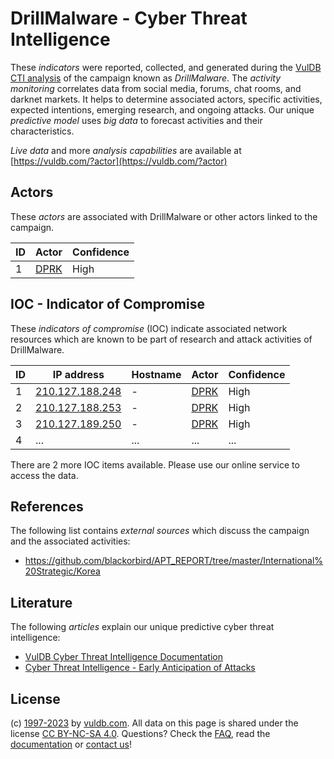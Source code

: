 # DrillMalware - Cyber Threat Intelligence

These _indicators_ were reported, collected, and generated during the [VulDB CTI analysis](https://vuldb.com/?kb.cti) of the campaign known as _DrillMalware_. The _activity monitoring_ correlates data from social media, forums, chat rooms, and darknet markets. It helps to determine associated actors, specific activities, expected intentions, emerging research, and ongoing attacks. Our unique _predictive model_ uses _big data_ to forecast activities and their characteristics.

_Live data_ and more _analysis capabilities_ are available at [https://vuldb.com/?actor](https://vuldb.com/?actor)

## Actors

These _actors_ are associated with DrillMalware or other actors linked to the campaign.

ID | Actor | Confidence
-- | ----- | ----------
1 | [DPRK](https://vuldb.com/?actor.dprk) | High

## IOC - Indicator of Compromise

These _indicators of compromise_ (IOC) indicate associated network resources which are known to be part of research and attack activities of DrillMalware.

ID | IP address | Hostname | Actor | Confidence
-- | ---------- | -------- | ----- | ----------
1 | [210.127.188.248](https://vuldb.com/?ip.210.127.188.248) | - | [DPRK](https://vuldb.com/?actor.dprk) | High
2 | [210.127.188.253](https://vuldb.com/?ip.210.127.188.253) | - | [DPRK](https://vuldb.com/?actor.dprk) | High
3 | [210.127.189.250](https://vuldb.com/?ip.210.127.189.250) | - | [DPRK](https://vuldb.com/?actor.dprk) | High
4 | ... | ... | ... | ...

There are 2 more IOC items available. Please use our online service to access the data.

## References

The following list contains _external sources_ which discuss the campaign and the associated activities:

* https://github.com/blackorbird/APT_REPORT/tree/master/International%20Strategic/Korea

## Literature

The following _articles_ explain our unique predictive cyber threat intelligence:

* [VulDB Cyber Threat Intelligence Documentation](https://vuldb.com/?kb.cti)
* [Cyber Threat Intelligence - Early Anticipation of Attacks](https://www.scip.ch/en/?labs.20201022)

## License

(c) [1997-2023](https://vuldb.com/?kb.changelog) by [vuldb.com](https://vuldb.com/?kb.about). All data on this page is shared under the license [CC BY-NC-SA 4.0](https://creativecommons.org/licenses/by-nc-sa/4.0/). Questions? Check the [FAQ](https://vuldb.com/?kb.faq), read the [documentation](https://vuldb.com/?kb) or [contact us](https://vuldb.com/?contact)!
